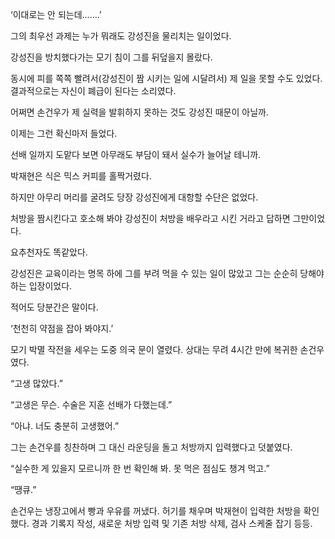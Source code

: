‘이대로는 안 되는데…….’

그의 최우선 과제는 누가 뭐래도 강성진을 물리치는 일이었다.

강성진을 방치했다가는 모기 침이 그를 뒤덮을지 몰랐다.

동시에 피를 쪽쪽 빨려서(강성진이 짬 시키는 일에 시달려서) 제 일을 못할 수도 있었다. 결과적으로는 자신이 폐급이 된다는 소리였다.

어쩌면 손건우가 제 실력을 발휘하지 못하는 것도 강성진 때문이 아닐까.

이제는 그런 확신마저 들었다.

선배 일까지 도맡다 보면 아무래도 부담이 돼서 실수가 늘어날 테니까.

박재현은 식은 믹스 커피를 홀짝거렸다.

하지만 아무리 머리를 굴려도 당장 강성진에게 대항할 수단은 없었다.

처방을 짬시킨다고 호소해 봐야 강성진이 처방을 배우라고 시킨 거라고 답하면 그만이었다.

요추천자도 똑같았다.

강성진은 교육이라는 명목 하에 그를 부려 먹을 수 있는 일이 많았고 그는 순순히 당해야 하는 입장이었다.

적어도 당분간은 말이다.

‘천천히 약점을 잡아 봐야지.’

모기 박멸 작전을 세우는 도중 의국 문이 열렸다. 상대는 무려 4시간 만에 복귀한 손건우였다.

“고생 많았다.”

“고생은 무슨. 수술은 지훈 선배가 다했는데.”

“아냐. 너도 충분히 고생했어.”

그는 손건우를 칭찬하며 그 대신 라운딩을 돌고 처방까지 입력했다고 덧붙였다.

“실수한 게 있을지 모르니까 한 번 확인해 봐. 못 먹은 점심도 챙겨 먹고.”

“땡큐.”

손건우는 냉장고에서 빵과 우유를 꺼냈다. 허기를 채우며 박재현이 입력한 처방을 확인했다. 경과 기록지 작성, 새로운 처방 입력 및 기존 처방 삭제, 검사 스케줄 잡기 등등.
